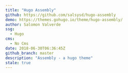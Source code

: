 ```yaml
---
title: "Hugo Assembly"
github: https://github.com/salsysd/hugo-assembly
demo: https://themes.gohugo.io/theme/hugo-assembly/
author: Salomon Valverde
ssg:
  - Hugo
cms:
  - No Cms
date: 2018-06-30T06:36:45Z
github_branch: master
description: "Assembly - a hugo theme"
stale: true
---
```

